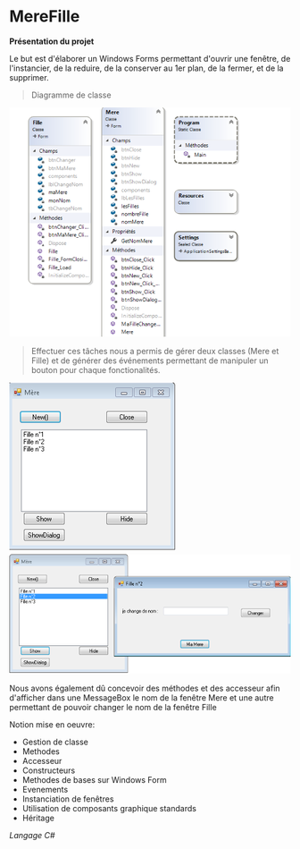 # MereFille

**Présentation du projet**

Le but est d'élaborer un Windows Forms permettant d'ouvrir une fenêtre, de l'instancier, de la reduire, de la conserver au 1er plan, de la fermer, et de la supprimer.

>Diagramme de classe

![alt text](https://github.com/clurgen/MereFille/blob/master/DiagrammeDeClasseMereFille.PNG)

>Effectuer ces tâches nous a permis de gérer deux classes (Mere et Fille) et de générer des événements permettant de manipuler un bouton pour chaque fonctionalités.

![alt text](https://github.com/clurgen/MereFille/blob/master/MereFilleScreen1.PNG)
![alt text](https://github.com/clurgen/MereFille/blob/master/FenetreFille.PNG)

Nous avons également dû concevoir des méthodes et des accesseur afin d'afficher dans une MessageBox le nom de la fenêtre Mere et une autre permettant de pouvoir changer le nom de la fenêtre Fille

Notion mise en oeuvre:
  - Gestion de classe
  - Methodes
  - Accesseur
  - Constructeurs
  - Methodes de bases sur Windows Form
  - Evenements
  - Instanciation de fenêtres
  - Utilisation de composants graphique standards
  - Héritage
  
*Langage C#*
